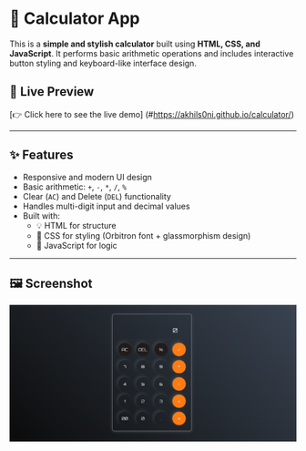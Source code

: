# 🔢 Calculator App

This is a **simple and stylish calculator** built using **HTML, CSS, and JavaScript**. It performs basic arithmetic operations and includes interactive button styling and keyboard-like interface design.

## 🚀 Live Preview

[👉 Click here to see the live demo] (#https://akhils0ni.github.io/calculator/)  


---

## ✨ Features

- Responsive and modern UI design
- Basic arithmetic: `+`, `-`, `*`, `/`, `%`
- Clear (`AC`) and Delete (`DEL`) functionality
- Handles multi-digit input and decimal values
- Built with:
  - 💡 HTML for structure
  - 🎨 CSS for styling (Orbitron font + glassmorphism design)
  - 🧠 JavaScript for logic

---
## 🖼️ Screenshot

![Calculator Screenshot](screenshot.png.png)


